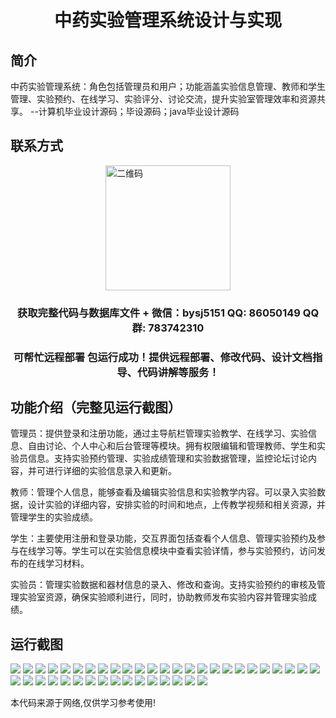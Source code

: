 <p><h1 align="center">中药实验管理系统设计与实现</h1></p>

## 简介
中药实验管理系统：角色包括管理员和用户；功能涵盖实验信息管理、教师和学生管理、实验预约、在线学习、实验评分、讨论交流，提升实验室管理效率和资源共享。    --计算机毕业设计源码；毕设源码；java毕业设计源码


## 联系方式
<img src="https://bs-1329754181.cos.ap-shanghai.myqcloud.com/wx.jpg" alt="二维码" style="display: block; margin: 0 auto;" width="200px">
<p><h3 align="center">获取完整代码与数据库文件 + 微信：bysj5151 QQ: 86050149 QQ群: 783742310</h3></p>
<p><h3 align="center">可帮忙远程部署 包运行成功！提供远程部署、修改代码、设计文档指导、代码讲解等服务！</h3></p>

## 功能介绍（完整见运行截图）
管理员：提供登录和注册功能，通过主导航栏管理实验教学、在线学习、实验信息、自由讨论、个人中心和后台管理等模块。拥有权限编辑和管理教师、学生和实验员信息。支持实验预约管理、实验成绩管理和实验数据管理，监控论坛讨论内容，并可进行详细的实验信息录入和更新。

教师：管理个人信息，能够查看及编辑实验信息和实验教学内容。可以录入实验数据，设计实验的详细内容，安排实验的时间和地点，上传教学视频和相关资源，并管理学生的实验成绩。

学生：主要使用注册和登录功能，交互界面包括查看个人信息、管理实验预约及参与在线学习等。学生可以在实验信息模块中查看实验详情，参与实验预约，访问发布的在线学习材料。

实验员：管理实验数据和器材信息的录入、修改和查询。支持实验预约的审核及管理实验室资源，确保实验顺利进行，同时，协助教师发布实验内容并管理实验成绩。


## 运行截图
![](https://bs-1329754181.cos.ap-shanghai.myqcloud.com/spring/TraditionalMedicineExperimentManagementSystemDesignAndImplementation/img/001.jpg)
![](https://bs-1329754181.cos.ap-shanghai.myqcloud.com/spring/TraditionalMedicineExperimentManagementSystemDesignAndImplementation/img/002.jpg)
![](https://bs-1329754181.cos.ap-shanghai.myqcloud.com/spring/TraditionalMedicineExperimentManagementSystemDesignAndImplementation/img/003.jpg)
![](https://bs-1329754181.cos.ap-shanghai.myqcloud.com/spring/TraditionalMedicineExperimentManagementSystemDesignAndImplementation/img/004.jpg)
![](https://bs-1329754181.cos.ap-shanghai.myqcloud.com/spring/TraditionalMedicineExperimentManagementSystemDesignAndImplementation/img/005.jpg)
![](https://bs-1329754181.cos.ap-shanghai.myqcloud.com/spring/TraditionalMedicineExperimentManagementSystemDesignAndImplementation/img/006.jpg)
![](https://bs-1329754181.cos.ap-shanghai.myqcloud.com/spring/TraditionalMedicineExperimentManagementSystemDesignAndImplementation/img/007.jpg)
![](https://bs-1329754181.cos.ap-shanghai.myqcloud.com/spring/TraditionalMedicineExperimentManagementSystemDesignAndImplementation/img/008.jpg)
![](https://bs-1329754181.cos.ap-shanghai.myqcloud.com/spring/TraditionalMedicineExperimentManagementSystemDesignAndImplementation/img/009.jpg)
![](https://bs-1329754181.cos.ap-shanghai.myqcloud.com/spring/TraditionalMedicineExperimentManagementSystemDesignAndImplementation/img/010.jpg)
![](https://bs-1329754181.cos.ap-shanghai.myqcloud.com/spring/TraditionalMedicineExperimentManagementSystemDesignAndImplementation/img/011.jpg)
![](https://bs-1329754181.cos.ap-shanghai.myqcloud.com/spring/TraditionalMedicineExperimentManagementSystemDesignAndImplementation/img/012.jpg)
![](https://bs-1329754181.cos.ap-shanghai.myqcloud.com/spring/TraditionalMedicineExperimentManagementSystemDesignAndImplementation/img/013.jpg)
![](https://bs-1329754181.cos.ap-shanghai.myqcloud.com/spring/TraditionalMedicineExperimentManagementSystemDesignAndImplementation/img/014.jpg)
![](https://bs-1329754181.cos.ap-shanghai.myqcloud.com/spring/TraditionalMedicineExperimentManagementSystemDesignAndImplementation/img/015.jpg)
![](https://bs-1329754181.cos.ap-shanghai.myqcloud.com/spring/TraditionalMedicineExperimentManagementSystemDesignAndImplementation/img/016.jpg)
![](https://bs-1329754181.cos.ap-shanghai.myqcloud.com/spring/TraditionalMedicineExperimentManagementSystemDesignAndImplementation/img/017.jpg)
![](https://bs-1329754181.cos.ap-shanghai.myqcloud.com/spring/TraditionalMedicineExperimentManagementSystemDesignAndImplementation/img/018.jpg)
![](https://bs-1329754181.cos.ap-shanghai.myqcloud.com/spring/TraditionalMedicineExperimentManagementSystemDesignAndImplementation/img/019.jpg)
![](https://bs-1329754181.cos.ap-shanghai.myqcloud.com/spring/TraditionalMedicineExperimentManagementSystemDesignAndImplementation/img/020.jpg)
![](https://bs-1329754181.cos.ap-shanghai.myqcloud.com/spring/TraditionalMedicineExperimentManagementSystemDesignAndImplementation/img/021.jpg)
![](https://bs-1329754181.cos.ap-shanghai.myqcloud.com/spring/TraditionalMedicineExperimentManagementSystemDesignAndImplementation/img/022.jpg)
![](https://bs-1329754181.cos.ap-shanghai.myqcloud.com/spring/TraditionalMedicineExperimentManagementSystemDesignAndImplementation/img/023.jpg)
![](https://bs-1329754181.cos.ap-shanghai.myqcloud.com/spring/TraditionalMedicineExperimentManagementSystemDesignAndImplementation/img/024.jpg)
![](https://bs-1329754181.cos.ap-shanghai.myqcloud.com/spring/TraditionalMedicineExperimentManagementSystemDesignAndImplementation/img/025.jpg)
![](https://bs-1329754181.cos.ap-shanghai.myqcloud.com/spring/TraditionalMedicineExperimentManagementSystemDesignAndImplementation/img/026.jpg)
![](https://bs-1329754181.cos.ap-shanghai.myqcloud.com/spring/TraditionalMedicineExperimentManagementSystemDesignAndImplementation/img/027.jpg)
![](https://bs-1329754181.cos.ap-shanghai.myqcloud.com/spring/TraditionalMedicineExperimentManagementSystemDesignAndImplementation/img/028.jpg)
![](https://bs-1329754181.cos.ap-shanghai.myqcloud.com/spring/TraditionalMedicineExperimentManagementSystemDesignAndImplementation/img/029.jpg)
![](https://bs-1329754181.cos.ap-shanghai.myqcloud.com/spring/TraditionalMedicineExperimentManagementSystemDesignAndImplementation/img/030.jpg)
![](https://bs-1329754181.cos.ap-shanghai.myqcloud.com/spring/TraditionalMedicineExperimentManagementSystemDesignAndImplementation/img/031.jpg)
![](https://bs-1329754181.cos.ap-shanghai.myqcloud.com/spring/TraditionalMedicineExperimentManagementSystemDesignAndImplementation/img/032.jpg)
![](https://bs-1329754181.cos.ap-shanghai.myqcloud.com/spring/TraditionalMedicineExperimentManagementSystemDesignAndImplementation/img/033.jpg)
![](https://bs-1329754181.cos.ap-shanghai.myqcloud.com/spring/TraditionalMedicineExperimentManagementSystemDesignAndImplementation/img/034.jpg)
![](https://bs-1329754181.cos.ap-shanghai.myqcloud.com/spring/TraditionalMedicineExperimentManagementSystemDesignAndImplementation/img/035.jpg)
![](https://bs-1329754181.cos.ap-shanghai.myqcloud.com/spring/TraditionalMedicineExperimentManagementSystemDesignAndImplementation/img/036.jpg)
![](https://bs-1329754181.cos.ap-shanghai.myqcloud.com/spring/TraditionalMedicineExperimentManagementSystemDesignAndImplementation/img/037.jpg)
![](https://bs-1329754181.cos.ap-shanghai.myqcloud.com/spring/TraditionalMedicineExperimentManagementSystemDesignAndImplementation/img/038.jpg)
![](https://bs-1329754181.cos.ap-shanghai.myqcloud.com/spring/TraditionalMedicineExperimentManagementSystemDesignAndImplementation/img/039.jpg)
![](https://bs-1329754181.cos.ap-shanghai.myqcloud.com/spring/TraditionalMedicineExperimentManagementSystemDesignAndImplementation/img/040.jpg)
![](https://bs-1329754181.cos.ap-shanghai.myqcloud.com/spring/TraditionalMedicineExperimentManagementSystemDesignAndImplementation/img/041.jpg)

<p>本代码来源于网络,仅供学习参考使用!</p>
